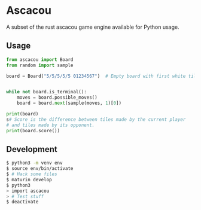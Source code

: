 # Ascacou

A subset of the rust ascacou game engine available for Python usage.

## Usage

```python
from ascacou import Board
from random import sample

board = Board("5/5/5/5/5 01234567")  # Empty board with first white tiles.


while not board.is_terminal():
	moves = board.possible_moves()
	board = board.next(sample(moves, 1)[0])

print(board)
s# Score is the difference between tiles made by the current player
# and tiles made by its opponent.
print(board.score())
```

## Development

```bash
$ python3 -m venv env
$ source env/bin/activate
$ # Hack some files
$ maturin develop
$ python3
> import ascacou
> # Test stuff
$ deactivate
```
